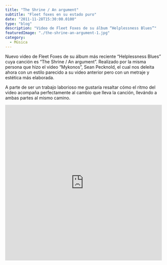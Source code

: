 ```yaml
---
title: "The Shrine / An argument"
subtitle: "Fleet foxes en su estado puro"
date: "2011-11-28T15:30:00.0100"
type: "blog"
description: "Video de Fleet Foxes de su álbum “Helplessness Blues”"
featuredImage: "./the-shrine-an-argument-1.jpg"
category:
  - Música
---
```


Nuevo video de Fleet Foxes de su álbum más reciente “Helplessness Blues” cuya canción es “The Shrine / An argument”. Realizado por la misma persona que hizo el video “Mykonos”, Sean Pecknold, el cual nos deleita ahora con un estilo parecido a su video anterior pero con un metraje y estética más elaborada.

A parte de ser un trabajo laborioso me gustaría resaltar cómo el ritmo del video acompaña perfectamente al cambio que lleva la canción, llevándo a ambas partes al mismo camino.

<iframe src="https://player.vimeo.com/video/31464974?title=0&byline=0&portrait=0" width="100%" height="500" frameborder="0" allow="autoplay; fullscreen" allowfullscreen></iframe>
